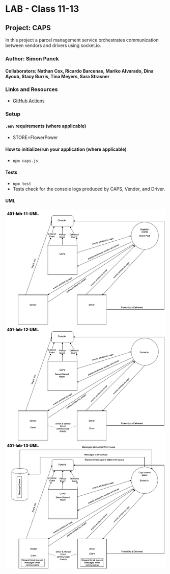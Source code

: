 # LAB - Class 11-13

## Project: CAPS

In this project a parcel management service orchestrates communication between vendors and drivers using socket.io.

### Author: Simon Panek

#### Collaborators: Nathan Cox, Ricardo Barcenas, Mariko Alvarado, Dina Ayoub, Stacy Burris, Tina Meyers, Sara Strasner

### Links and Resources

- [GitHub Actions](https://github.com/simon-panek/caps/actions)

### Setup

#### `.env` requirements (where applicable)

- STORE=FlowerPower

#### How to initialize/run your application (where applicable)

- `npm caps.js`

#### Tests

- `npm test`
- Tests check for the console logs produced by CAPS, Vendor, and Driver.

#### UML

![Whiteboard UML](401-lab-11-uml.png)
![Whiteboard UML Updated for Lab 12](401-lab-12-uml.png)
![Whiteboard UML Updated for Lab 13](401-lab-13-uml.png)
